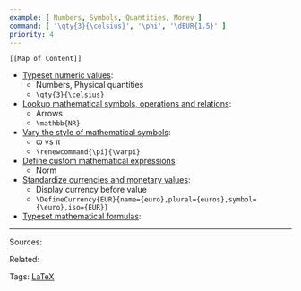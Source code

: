 ```yaml
---
example: [ Numbers, Symbols, Quantities, Money ]
command: [ '\qty{3}{\celsius}', '\phi', '\dEUR{1.5}' ]
priority: 4
---
```


```dynamic-embed
[[Map of Content]]
```


<ul class="dataview list-view-ul"><li><span><a aria-label-position="top" aria-label="Typeset numeric values.md" data-href="Typeset numeric values.md" href="Typeset numeric values.md" class="internal-link" target="_blank" rel="noopener">Typeset numeric values</a></span>: <ul class="dataview dataview-ul dataview-result-list-ul"><li class="dataview-result-list-li"><span>Numbers, Physical quantities</span></li><li class="dataview-result-list-li"><span><code>\qty{3}{\celsius}</code></span></li></ul></li><li><span><a aria-label-position="top" aria-label="Lookup mathematical symbols, operations and relations.md" data-href="Lookup mathematical symbols, operations and relations.md" href="Lookup mathematical symbols, operations and relations.md" class="internal-link" target="_blank" rel="noopener">Lookup mathematical symbols, operations and relations</a></span>: <ul class="dataview dataview-ul dataview-result-list-ul"><li class="dataview-result-list-li"><span>Arrows</span></li><li class="dataview-result-list-li"><span><code>\mathbb{NR}</code></span></li></ul></li><li><span><a aria-label-position="top" aria-label="Vary the style of mathematical symbols.md" data-href="Vary the style of mathematical symbols.md" href="Vary the style of mathematical symbols.md" class="internal-link" target="_blank" rel="noopener">Vary the style of mathematical symbols</a></span>: <ul class="dataview dataview-ul dataview-result-list-ul"><li class="dataview-result-list-li"><span>ϖ vs π</span></li><li class="dataview-result-list-li"><span><code>\renewcommand{\pi}{\varpi}</code></span></li></ul></li><li><span><a aria-label-position="top" aria-label="Define custom mathematical expressions.md" data-href="Define custom mathematical expressions.md" href="Define custom mathematical expressions.md" class="internal-link" target="_blank" rel="noopener">Define custom mathematical expressions</a></span>: <ul class="dataview dataview-ul dataview-result-list-ul"><li class="dataview-result-list-li"><span>Norm</span></li></ul></li><li><span><a aria-label-position="top" aria-label="Standardize currencies and monetary values.md" data-href="Standardize currencies and monetary values.md" href="Standardize currencies and monetary values.md" class="internal-link" target="_blank" rel="noopener">Standardize currencies and monetary values</a></span>: <ul class="dataview dataview-ul dataview-result-list-ul"><li class="dataview-result-list-li"><span>Display currency before value</span></li><li class="dataview-result-list-li"><span><code>\DefineCurrency{EUR}{name={euro},plural={euros},symbol={\euro},iso={EUR}}</code></span></li></ul></li><li><span><a aria-label-position="top" aria-label="Typeset mathematical formulas.md" data-href="Typeset mathematical formulas.md" href="Typeset mathematical formulas.md" class="internal-link" target="_blank" rel="noopener">Typeset mathematical formulas</a></span>: <ul class="dataview dataview-ul dataview-result-list-ul"></ul></li></ul>


---


Sources:

Related:

Tags:
[LaTeX](LaTeX.md)